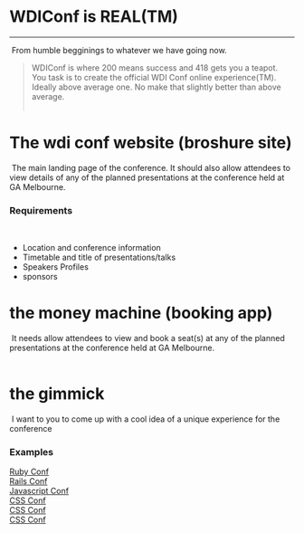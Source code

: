 # WDIConf is REAL(TM) 
---------------------
​
From humble begginings to whatever we have going now.
​
> WDIConf is where 200 means success and 418 gets you a teapot. 
​
You task is to create the official WDI Conf online experience(TM). Ideally above average one. No make that slightly better than above average.   
​
​
​
# The wdi conf website (broshure site)
​
The main landing page of the conference. It should also allow attendees to view details of any of the planned presentations at the conference held at GA Melbourne. 
​
### Requirements
​
- Location and conference information
- Timetable and title of presentations/talks
- Speakers Profiles
- sponsors
​
# the money machine (booking app)
​
It needs allow attendees to view and book a seat(s) at any of the planned presentations at the conference held at GA Melbourne.  
​
# the gimmick
​
I want to you to come up with a cool idea of a unique experience for the conference
​
### Examples
[Ruby Conf](http://www.rubyconf.org.au/)  
[Rails Conf](http://railsconf.com/)  
[Javascript Conf](http://2015.jsconf.us/)  
[CSS Conf](http://2014.cssconf.asia/)  
[CSS Conf](https://2015.cssconf.com/)  
[CSS Conf](http://2014.cssconf.com.au/)  
​
​